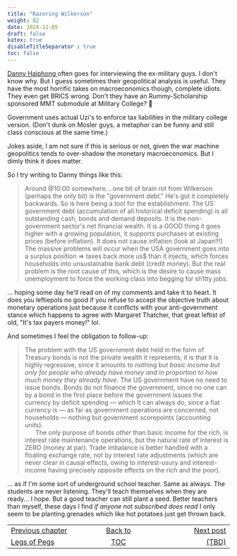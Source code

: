 ```yaml
---
title: "Razoring Wilkerson"
weight: 82
date: 2024-12-05
draft: false
katex: true
disableTitleSeparator : true
toc: false
---
```


[Danny Haiphong ](https://www.youtube.com/watch?v=kwKBY1UgILo)
often goes for interviewing the ex-military guys. I don't know why. But I guess
sometimes their geopolitical analysis is useful. They have the most 
horrific takes on macroeconomics though, complete idiots. They even get 
BRICS wrong. Don't they have an Rummy-Scholarship sponsored MMT submodule 
at Military College? 🤣

Government uses actual Uzi's to enforce tax liabilities in the military 
college version. (Don't dunk on Mosler guys, a metaphor can be funny and 
still class conscious at the same time.)

Jokes aside, I am not sure if this is serious or not, given the war machine 
geopolitics tends to over-shadow the monetary macroeconomics. But I dimly 
think it does matter.

So I try writing to Danny things like this:

> Around @10:00 somewhere... one bit of brain rot from Wilkerson (perhaps 
the only bit) is the "government debt."  He's got it completely backwards. 
So is here being a tool for the establishment.  The US government 
debt (accumulation of all historical deficit spending) is all outstanding 
cash, bonds and demand deposits. It is the non-government sector's net 
financial wealth. It is a GOOD thing it goes higher with a growing 
population, it supports purchases at existing prices (before inflation). 
It does not cause inflation (look at Japan!!!)   The massive problems will 
occur when the USA government goes into a surplus position ⇒ taxes back 
more us$ than it injects, which forces households into unsustainable bank 
debt (credit money).  But the real problem is the root cause of this, 
which is the desire to cause mass unemployment to force the working class 
into begging for sh1tty jobs.

... hoping some day he'll read on of my comments and take it to heart. It 
does you leftiepols no good if you refuse to accept the objective truth about 
monetary operations just because it conflicts with your anti-government 
stance which happens to agree with Margaret Thatcher, that great leftist 
of old, "It's tax payers money!" lol.

And sometimes I feel the obligation to follow-up:

> The problem with the US government debt held in the form of Treasury bonds 
is not the private wealth it represents, it is that it is highly regressive, 
since it amounts to nothing but  _basic income but *only for people who 
already have money* and in proportion to how much money they already have._ 
The US government have no need to issue bonds. Bonds do not finance the 
government, since no one can by a bond in the first place before the 
government issues the currency by deficit spending — which It can always do, 
since a fiat currency is — as far as government operations are concerned, 
not households —  nothing but government scorepoints (accounting units).  
&nbsp;&nbsp;&nbsp;&nbsp;&nbsp;&nbsp;The only purpose of bonds _other_ than 
basic income for the rich, is interest rate maintenance operations, but the 
natural rate of interest is ZERO (money at par). Trade imbalance is better 
handled with a floating exchange rate, not by interest rate adjustments 
(which are never clear in causal effects, owing to interest-usury and 
interest-income  having precisely opposite effects on the rich and the poor).


... as if I'm some sort of underground school teacher. Same as always. The 
students are never listening. They'll teach themselves when they are 
ready... I hope. But a good teacher can still plant a seed. Better teachers 
than myself, these days I find _if anyone not subscribed does read_ I only 
seem to be planting grenades which like hot potatoes just get thrown back.



<table style="border-collapse: collapse; border=0;">
    <colgroup>
       <col span="1" style="width: 20%;">
       <col span="1" style="width: 20%;">
       <col span="1" style="width: 20%;">
    </colgroup>
<tr style="border: 1px solid color:#0f0f0f;">
<td style="border: 1px solid color:#0f0f0f;">
<a href="../80_the_legs_of_pegs">Previous chapter</a></td>
<td style="border: 1px solid color:#0f0f0f; text-align:center;">
<a href="../">Back to</a></td>
<td style="border: 1px solid color:#0f0f0f; text-align:right;">
<a href="../80_the_legs_of_pegs">Next post</a></td>
</tr>
<tr style="border: 1px solid color:#0f0f0f;">
<td style="border: 1px solid color:#0f0f0f;">
<a href="../78_normanator_disinvertigation">Legs of Pegs</a></td>
<td style="border: 1px solid color:#0f0f0f; text-align:center;">
<a href="../">TOC</a></td>
<td style="border: 1px solid color:#0f0f0f; text-align:right;">
<a href="../">(TBD)</a></td>
</tr>
</table>

